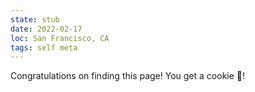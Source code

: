 ```yaml
---
state: stub
date: 2022-02-17
loc: San Francisco, CA
tags: self meta
---
```


Congratulations on finding this page! You get a cookie 🍪!
